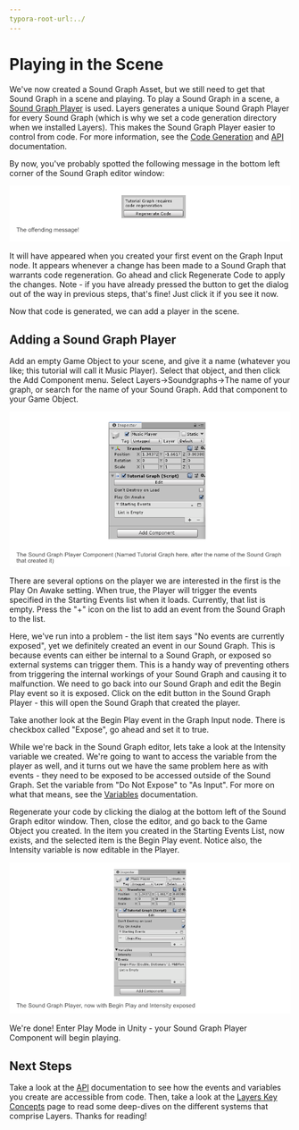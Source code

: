 ```yaml
---
typora-root-url:../
---
```


# Playing in the Scene

We've now created a Sound Graph Asset, but we still need to get that Sound Graph in a scene and playing. To play a Sound Graph in a scene, a [Sound Graph Player](/Docs/Layers-Key-Concepts/7_Sound-Graph-Playback) is used. Layers generates a unique Sound Graph Player for every Sound Graph (which is why we set a code generation directory when we installed Layers). This makes the Sound Graph Player easier to control from code. For more information, see the [Code Generation](/Docs/Layers-Key-Concepts/8_Code-Generation) and [API](/Docs/Layers-Key-Concepts/9_API) documentation.

By now, you've probably spotted the following message in the bottom left corner of the Sound Graph editor window:

![Tutorial-RegenerateCode.png](/IMG/Tutorial-RegenerateCode.png)

It will have appeared when you created your first event on the Graph Input node. It appears whenever a change has been made to a Sound Graph that warrants code regeneration. Go ahead and click Regenerate Code to apply the changes. Note - if you have already pressed the button to get the dialog out of the way in previous steps, that's fine! Just click it if you see it now.

Now that code is generated, we can add a player in the scene.

## Adding a Sound Graph Player

Add an empty Game Object to your scene, and give it a name (whatever you like; this tutorial will call it Music Player). Select that object, and then click the Add Component menu. Select Layers->Soundgraphs->The name of your graph, or search for the name of your Sound Graph. Add that component to your Game Object.

![Tutorial-TheSoundGraphComponent.png](/IMG/Tutorial-TheSoundGraphComponent.png)

There are several options on the player we are interested in the first is the Play On Awake setting. When true, the Player will trigger the events specified in the Starting Events list when it loads. Currently, that list is empty. Press the "+" icon on the list to add an event from the Sound Graph to the list.

Here, we've run into a problem - the list item says "No events are currently exposed", yet we definitely created an event in our Sound Graph. This is because events can either be internal to a Sound Graph, or exposed so external systems can trigger them. This is a handy way of preventing others from triggering the internal workings of your Sound Graph and causing it to malfunction. We need to go back into our Sound Graph and edit the Begin Play event so it is exposed. Click on the edit button in the Sound Graph Player - this will open the Sound Graph that created the player.

Take another look at the Begin Play event in the Graph Input node. There is checkbox called "Expose", go ahead and set it to true.

While we're back in the Sound Graph editor, lets take a look at the Intensity variable we created. We're going to want to access the variable from the player as well, and it turns out we have the same problem here as with events - they need to be exposed to be accessed outside of the Sound Graph. Set the variable from "Do Not Expose" to "As Input". For more on what that means, see the [Variables](/Docs/Layers-Key-Concepts/3_Variables) documentation.

Regenerate your code by clicking the dialog at the bottom left of the Sound Graph editor window. Then, close the editor, and go back to the Game Object you created. In the item you created in the Starting Events List, now exists, and the selected item is the Begin Play event. Notice also, the Intensity variable is now editable in the Player.

![Tutorial-PlayerWithExposure.png](/IMG/Tutorial-PlayerWithExposure.png)

We're done! Enter Play Mode in Unity - your Sound Graph Player Component will begin playing.

## Next Steps

Take a look at the [API](/Docs/Layers-Key-Concepts/9_API) documentation to see how the events and variables you create are accessible from code. Then, take a look at the [Layers Key Concepts](/Docs/Layers-Key-Concepts/0_Layers-Key-Concepts) page to read some deep-dives on the different systems that comprise Layers. Thanks for reading!
